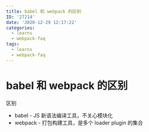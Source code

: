 ```yaml
---
title: babel 和 webpack 的区别
ID: '27214'
date: '2020-12-29 12:17:22'
categories:
  - learns
  - webpack-faq
tags:
  - learns
  - webpack-faq
---
```


# babel 和 webpack 的区别

区别

- babel - JS 新语法编译工具，不关心模块化
- webpack - 打包构建工具，是多个 loader plugin 的集合
 
 
 
